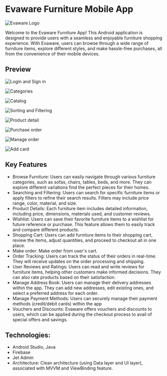 # Evaware Furniture Mobile App
![Evaware Logo](https://github.com/tuan-hda/evaware-android/assets/93902080/612797b0-f774-4a9c-84de-db2594f31bc8)

Welcome to the Evaware Furniture App! This Android application is designed to provide users with a seamless and enjoyable furniture shopping experience. With Evaware, users can browse through a wide range of furniture items, explore different styles, and make hassle-free purchases, all from the convenience of their mobile devices.

## Preview
![Login and Sign in](https://github.com/tuan-hda/evaware-android/assets/93902080/e5820ded-a184-4eb3-a167-ec749972441a)

![Categories](https://github.com/tuan-hda/evaware-android/assets/93902080/ed6144b5-892a-44a1-8c69-4951e3493057)

![Catalog](https://github.com/tuan-hda/evaware-android/assets/93902080/52e4d19f-b99e-40ff-9929-5b007c8d9121)

![Sorting and Filtering](https://github.com/tuan-hda/evaware-android/assets/93902080/f34cca8d-5fa6-4e7b-ab2f-813e661f844c)

![Product detail](https://github.com/tuan-hda/evaware-android/assets/93902080/265a43a0-7793-4c52-a369-ff0c4240bc26)

![Purchase order](https://github.com/tuan-hda/evaware-android/assets/93902080/43d0fd6b-179d-4f59-aa3b-65ae0a5fc940)

![Manage order](https://github.com/tuan-hda/evaware-android/assets/93902080/9270f0e5-5b77-4717-972c-64ff055e81c2)

![Add card](https://github.com/tuan-hda/evaware-android/assets/93902080/d899b9cb-a275-4111-9220-c073e9a4c584)


## Key Features
- Browse Furniture: Users can easily navigate through various furniture categories, such as sofas, chairs, tables, beds, and more. They can explore different variations find the perfect pieces for their homes.
- Searching and Filtering: Users can search for specific furniture items or apply filters to refine their search results. Filters may include price range, color, material, and size.
- Product Details: Each furniture item includes detailed information, including price, dimensions, materials used, and customer reviews.
- Wishlist: Users can save their favorite furniture items to a wishlist for future reference or purchase. This feature allows them to easily track and compare different products.
- Shopping Cart: Users can add furniture items to their shopping cart, review the items, adjust quantities, and proceed to checkout all in one place.
- Make order: Make order from user's cart.
- Order Tracking: Users can track the status of their orders in real-time. They will receive updates on the order processing and shipping.
- User Reviews and Ratings: Users can read and write reviews for furniture items, helping other customers make informed decisions. They can also rate products based on their satisfaction.
- Manage Address Book: Users can manage their delivery addresses within the app. They can add new addresses, edit existing ones, and select a preferred address for each order.
- Manage Payment Methods: Users can securely manage their payment methods (credit/debit cards) within the app
- Vouchers and Discounts: Evaware offers vouchers and discounts to users, which can be applied during the checkout process to avail of special offers and savings.

## Technologies:
- Android Studio, Java
- Firebase
- Jet Admin
- Architecture: Clean architecture (using Data layer and UI layer), associated with MVVM and ViewBinding feature.
